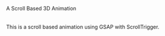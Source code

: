 A Scroll Based 3D Animation 
<br>
<br><br>
This is a scroll based animation using GSAP with ScrollTrigger.
